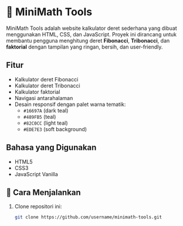 # 🧮 MiniMath Tools

MiniMath Tools adalah website kalkulator deret sederhana yang dibuat menggunakan HTML, CSS, dan JavaScript. Proyek ini dirancang untuk membantu pengguna menghitung deret **Fibonacci**, **Tribonacci**, dan **faktorial** dengan tampilan yang ringan, bersih, dan user-friendly.

## Fitur

- Kalkulator deret Fibonacci
- Kalkulator deret Tribonacci
- Kalkulator faktorial
- Navigasi antarahalaman
- Desain responsif dengan palet warna tematik:
  - `#16697A` (dark teal)
  - `#489FB5` (teal)
  - `#82C0CC` (light teal)
  - `#EDE7E3` (soft background)

## Bahasa yang Digunakan

- HTML5
- CSS3
- JavaScript Vanilla

## 🚀 Cara Menjalankan

1. Clone repositori ini:
   ```bash
   git clone https://github.com/username/minimath-tools.git
